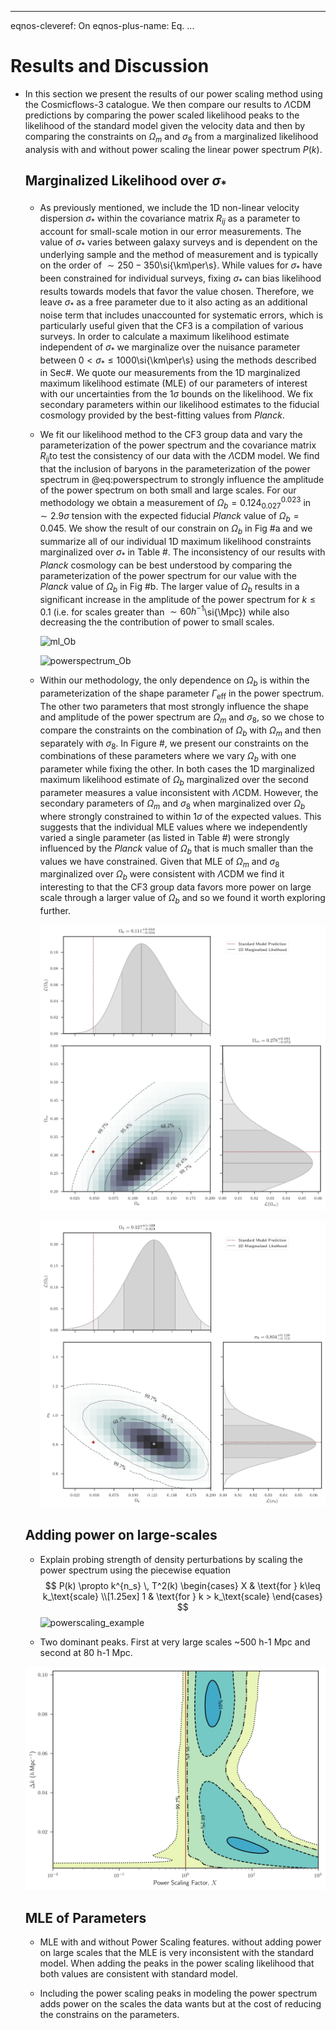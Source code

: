 

------

eqnos-cleveref: On
eqnos-plus-name: Eq.
...



# Results and Discussion

- In this section we present the results of our power scaling method using the Cosmicflows-3 catalogue. We then compare our results to $\Lambda\text{CDM}$ predictions by comparing the power scaled likelihood peaks to the likelihood of the standard model given the velocity data and then by comparing the constraints on $\Omega_m$ and $\sigma_8$ from a marginalized likelihood analysis with and without power scaling the linear power spectrum $P(k)$.

  ## Marginalized Likelihood over $\sigma_*$

  - As previously mentioned, we include the 1D non-linear velocity dispersion $\sigma_*$  within the covariance matrix $R_{ij}$ as a parameter to account for small-scale motion in our error measurements. The value of $\sigma_*$ varies between galaxy surveys and is dependent on the underlying sample and the method of measurement and is typically on the order of $\sim 250-350$\si{\km\per\s}. While values for $\sigma_*$ have been constrained for individual surveys, fixing $\sigma_*$ can bias likelihood results towards models that favor the value chosen. Therefore, we leave $\sigma_*$ as a free parameter due to it also acting as an additional noise term that includes unaccounted for systematic errors, which is particularly useful given that the CF3 is a compilation of various surveys. In order to calculate a maximum likelihood estimate independent of $\sigma_*$ we marginalize over the nuisance parameter between $0 < \sigma_* \leq 1000$\si{\km\per\s} using the methods described in Sec#. We quote our measurements from the 1D marginalized maximum likelihood estimate (MLE) of our parameters of interest with our uncertainties from the $1\sigma$ bounds on the likelihood. We fix secondary parameters within our likelihood estimates to the fiducial cosmology provided by the best-fitting values from _Planck_.

  - We fit our likelihood method to the CF3 group data and vary the parameterization of the power spectrum and the covariance matrix $R_{ij}$to test the consistency of our data with the $\Lambda\text{CDM}$ model. We find that the inclusion of baryons in the parameterization of the power spectrum in @eq:powerspectrum to strongly influence the amplitude of the power spectrum on both small and large scales. For our methodology we obtain a measurement of $\Omega_b =  0.124_{0.027}^{0.023}$ in $\sim 2.9\sigma$  tension with the expected fiducial _Planck_ value of $\Omega_b = 0.045$. We show the result of our constrain on $\Omega_b$ in Fig #a and we summarize all of our individual 1D maximum likelihood constraints marginalized over $\sigma_*$ in Table #. The inconsistency of our results with _Planck_ cosmology can be best understood by comparing the parameterization of the power spectrum for our value with the _Planck_ value of $\Omega_b$ in Fig #b. The larger value of $\Omega_b$ results in a significant increase in the amplitude of the power spectrum for $k\leq 0.1$ (i.e. for scales greater than $\sim 60 h^{-1}$\si{\Mpc}) while also decreasing the the contribution of power to small scales.

    ![ml_Ob](/home/kdbarajas/GitHub/cosmology-thesis/images/ml_Ob.png)

    ![powerspectrum_Ob](/home/kdbarajas/GitHub/cosmology-thesis/images/powerspectrum_Ob.png)

  - Within our methodology, the only dependence on $\Omega_b$ is within the parameterization of the shape parameter $\Gamma_\text{eff}$ in the power spectrum. The other two parameters that most strongly influence the shape and amplitude of the power spectrum are $\Omega_m$ and $\sigma_8$, so we chose to compare the constraints on the combination of $\Omega_b$ with $\Omega_m$ and then separately with $\sigma_8$. In Figure #, we present our constraints on the combinations of these parameters where we vary $\Omega_b$ with one parameter while fixing the other. In both cases the 1D marginalized maximum likelihood estimate of $\Omega_b$ marginalized over the second parameter measures a value inconsistent with $\Lambda\text{CDM}$. However, the secondary parameters of $\Omega_m$ and $\sigma_8$ when marginalized over $\Omega_b$ where strongly constrained to within $1\sigma$ of the expected values. This suggests that the individual MLE values where we independently varied a single parameter (as listed in Table #) were strongly influenced by the _Planck_ value of $\Omega_b$ that is much smaller than the values we have constrained. Given that MLE of $\Omega_m$ and $\sigma_8$ marginalized over $\Omega_b$ were consistent with $\Lambda\text{CDM}$ we find it interesting to that the CF3 group data favors more power on large scale through a larger value of $\Omega_b$ and so we found it worth exploring further.

    ![ml_OmOb_standard](../images/ml_OmOb_standard.png)

    ![ml_Obsig8_standard](../images/ml_Obsig8_standard.png)


  ## Adding power on large-scales

  - Explain probing strength of density perturbations by scaling the power spectrum using the piecewise equation
    $$
    P(k) \propto k^{n_s} \, T^2(k)
    \begin{cases}
    X  & \text{for } k\leq k_\text{scale} \\[1.25ex]
    1 & \text{for } k > k_\text{scale}
    \end{cases}
    $$
    ![powerscaling_example](/home/kdbarajas/GitHub/cosmology-thesis/images/powerscaling_example.png)

  - Two dominant peaks. First at very large scales ~500 h-1 Mpc and second at 80 h-1 Mpc. 

  ![powerscaling](../images/powerscaling.png)

  ## MLE of Parameters

  - MLE with and without Power Scaling features. without adding power on large scales that the MLE is very inconsistent with the standard model. When adding the peaks in the power scaling likelihood that both values are consistent with standard model.

  - Including the power scaling peaks in modeling the power spectrum adds power on the scales the data wants but at the cost of reducing the constrains on the parameters.

    ​

    ​


